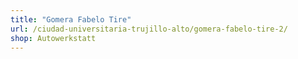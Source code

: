 ```yaml
---
title: "Gomera Fabelo Tire"
url: /ciudad-universitaria-trujillo-alto/gomera-fabelo-tire-2/
shop: Autowerkstatt
---
```


